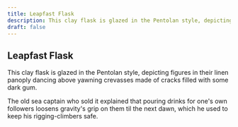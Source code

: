 ```yaml
---
title: Leapfast Flask
description: This clay flask is glazed in the Pentolan style, depicting figures in their linen panoply dancing above yawning crevasses made of cracks filled with some dark gum....
draft: false
---
```


## Leapfast Flask

This clay flask is glazed in the Pentolan style, depicting figures in their linen panoply dancing above yawning crevasses made of cracks filled with some dark gum.

The old sea captain who sold it explained that pouring drinks for one's own followers loosens gravity's grip on them til the next dawn, which he used to keep his rigging-climbers safe.
